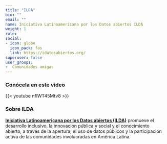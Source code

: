```yaml
---
title: "ILDA"
bio: ""
email: ""
name: Iniciativa Latinoamericana por los Datos abiertos ILDA
weight: 1
role: 
social:
- icon: globe
  icon_pack: fas
  link: https://idatosabiertos.org/
superuser: false
user_groups:
-  Comunidades amigas
---
```


### Conócela en este video

{{< youtube nflWT45Mtv8 >}} 

### Sobre ILDA

**[Iniciativa Latinoamericana por los Datos abiertos (ILDA)](https://idatosabiertos.org/)** promueve el desarrollo inclusivo, la innovación pública y social y el conocimiento abierto, a través de la apertura, el uso de datos públicos y la participación activa de las comunidades involucradas en América Latina.


